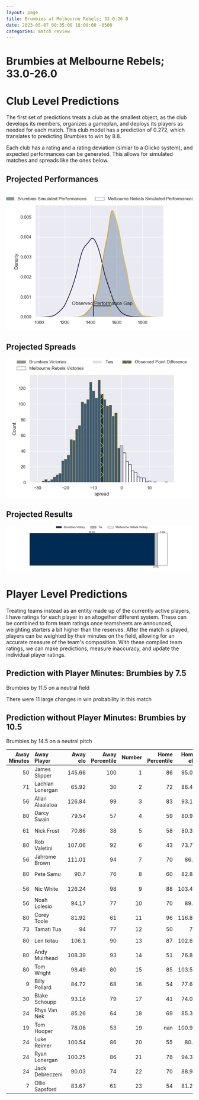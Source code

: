 ```yaml
---  
layout: page  
title: Brumbies at Melbourne Rebels; 33.0-26.0  
date: 2023-05-07 00:35:00 18:00:00 -0500  
categories: match review  
---
```

# Brumbies at Melbourne Rebels; 33.0-26.0

# Club Level Predictions


The first set of predictions treats a club as the smallest object, as the club develops its members, organizes a gameplan, and deploys its players as needed for each match. This club model has a prediction of 0.272, which translates to predicting Brumbies to win by 8.8.

Each club has a rating and a rating deviation (simiar to a Glicko system), and expected performances can be generated. This allows for simulated matches and spreads like the ones below.
## Projected Performances


![Projected Performances](plots/performances_2023-05-07-MelbourneRebels-Brumbies.png)
## Projected Spreads


![Projected Spreads](plots/spreads_2023-05-07-MelbourneRebels-Brumbies.png)
## Projected Results


![Projected Results](plots/resultbar_2023-05-07-MelbourneRebels-Brumbies.png)
# Player Level Predictions


Treating teams instead as an entity made up of the currently active players, I have ratings for each player in an altogether different system. These can be combined to form team ratings once teamsheets are announced, weighting starters a bit higher than the reserves. After the match is played, players can be weighted by their minutes on the field, allowing for an accurate measure of the team's composition. With these compiled team ratings, we can make predictions, measure inaccuracy, and update the individual player ratings.
## Prediction with Player Minutes: Brumbies by 7.5


Brumbies by 11.5 on a neutral field

There were 11 large changes in win probability in this match
## Prediction without Player Minutes: Brumbies by 10.5


Brumbies by 14.5 on a neutral pitch



|   Away Minutes | Away Player      |   Away elo |   Away Percentile |   Number |   Home Percentile |   Home elo | Home Player      |   Home Minutes |
|---------------:|:-----------------|-----------:|------------------:|---------:|------------------:|-----------:|:-----------------|---------------:|
|             50 | James Slipper    |     145.66 |               100 |        1 |                86 |      95.09 | Matt Gibbon      |             65 |
|             71 | Lachlan Lonergan |      65.92 |                30 |        2 |                72 |      86.48 | Alex Mafi        |             60 |
|             56 | Allan Alaalatoa  |     126.84 |                99 |        3 |                83 |      93.12 | Sam Talakai      |             58 |
|             80 | Darcy Swain      |      79.54 |                57 |        4 |                59 |      80.95 | Angelo Smith     |             53 |
|             61 | Nick Frost       |      70.86 |                38 |        5 |                58 |      80.37 | Trevor Hosea     |             80 |
|             80 | Rob Valetini     |     107.06 |                92 |        6 |                43 |      73.78 | Josh Kemeny      |             80 |
|             56 | Jahrome Brown    |     111.01 |                94 |        7 |                70 |      86.3  | Brad Wilkin      |             46 |
|             80 | Pete Samu        |      90.7  |                76 |        8 |                60 |      82.83 | Richard Hardwick |             80 |
|             56 | Nic White        |     126.24 |                98 |        9 |                88 |     103.41 | Ryan Louwrens    |             72 |
|             56 | Noah Lolesio     |      94.17 |                77 |       10 |                70 |      89.6  | Carter Gordon    |             80 |
|             80 | Corey Toole      |      81.92 |                61 |       11 |                96 |     116.84 | Monty Ioane      |             80 |
|             73 | Tamati Tua       |      94    |                77 |       12 |                50 |      78    | Stacey Ili       |             46 |
|             80 | Len Ikitau       |     106.1  |                90 |       13 |                87 |     102.61 | Reece Hodge      |             80 |
|             80 | Andy Muirhead    |     108.39 |                93 |       14 |                51 |      76.89 | Lachie Anderson  |             65 |
|             80 | Tom Wright       |      98.49 |                80 |       15 |                85 |     103.58 | Andrew Kellaway  |             80 |
|              9 | Billy Pollard    |      84.72 |                68 |       16 |                54 |      77.63 | Jordan Uelese    |             20 |
|             30 | Blake Schoupp    |      93.18 |                79 |       17 |                41 |      74.05 | Cabous Eloff     |             15 |
|             24 | Rhys Van Nek     |      85.26 |                64 |       18 |                69 |      85.33 | Pone Fa'amausili |             22 |
|             19 | Tom Hooper       |      78.08 |                53 |       19 |               nan |     100.96 | Tim Cardall      |             27 |
|             24 | Luke Reimer      |     100.54 |                86 |       20 |                55 |      80.9  | Vaiolini Ekuasi  |             34 |
|             24 | Ryan Lonergan    |     100.25 |                86 |       21 |                78 |      94.38 | James Tuttle     |              8 |
|             24 | Jack Debreczeni  |      90.03 |                74 |       22 |                70 |      88.98 | David Feliuai    |             34 |
|              7 | Ollie Sapsford   |      83.67 |                61 |       23 |                54 |      81.27 | Joe Pincus       |             15 |

